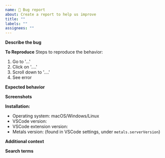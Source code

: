 ```yaml
---
name: 🐛 Bug report
about: Create a report to help us improve
title: ""
labels: ""
assignees: ""
---
```


**Describe the bug**

<!-- A clear and concise description of what the bug is. -->

**To Reproduce** Steps to reproduce the behavior:

1. Go to '...'
2. Click on '....'
3. Scroll down to '....'
4. See error

**Expected behavior**

<!-- A clear and concise description of what you expected to happen. -->

**Screenshots**

<!-- If applicable, add screenshots to help explain your problem. -->

**Installation:**

- Operating system: macOS/Windows/Linux
- VSCode version:
- VSCode extension version:
- Metals version: (found in VSCode settings, under `metals.serverVersion`)

**Additional context**

<!-- Add any other context about the problem here. -->

**Search terms**

<!-- Help other people discover your feature request by writing words they might search for. -->
